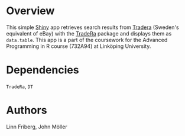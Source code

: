 # Overview

This simple [Shiny](https://shiny.posit.co) app retrieves search results from [Tradera](https://www.tradera.com) (Sweden's equivalent of eBay) with the [TradeRa](https://github.com/aurora-mm/TradeRa) package and displays them as `data.table`. This app is a part of the coursework for the Advanced Programming in R course (732A94) at Linköping University.

# Dependencies

`TradeRa`, `DT`

# Authors

Linn Friberg, John Möller
